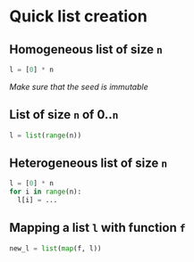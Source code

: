 # Quick list creation

## Homogeneous list of size `n`
```python
l = [0] * n
```
*Make sure that the seed is immutable*

## List of size `n` of 0..`n`
```python
l = list(range(n))
```

## Heterogeneous list of size `n`
```python
l = [0] * n
for i in range(n):
  l[i] = ...
```

## Mapping a list `l` with function `f`
```python
new_l = list(map(f, l))
```